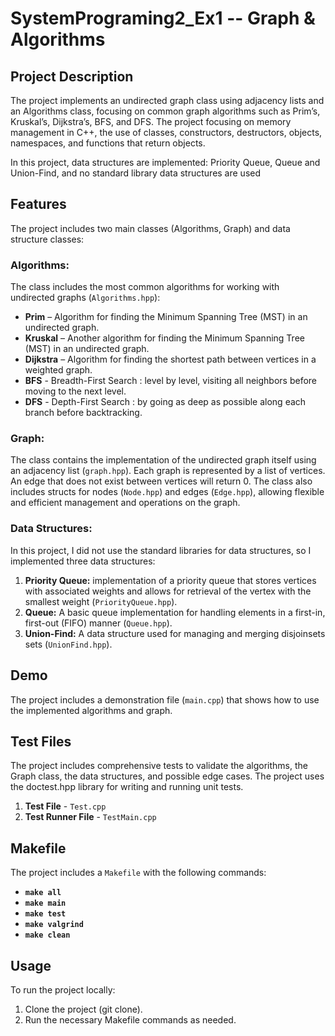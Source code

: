 # SystemPrograming2_Ex1 -- Graph & Algorithms
## Project Description
The project implements an undirected graph class using adjacency lists and an Algorithms class, focusing on common graph algorithms such as Prim’s, Kruskal’s, Dijkstra’s, BFS, and DFS. 
The project focusing on memory management in C++, the use of classes, constructors, destructors, objects, namespaces, and functions that return objects.

In this project, data 
 structures are implemented: Priority Queue, Queue and Union-Find, and no standard library data structures are used
## Features
The project includes two main classes (Algorithms, Graph) and data structure classes:

### Algorithms:
The class includes the most common algorithms for working with undirected graphs (`Algorithms.hpp`):

- **Prim** – Algorithm for finding the Minimum Spanning Tree (MST) in an undirected graph.
- **Kruskal** – Another algorithm for finding the Minimum Spanning Tree (MST) in an undirected graph.
- **Dijkstra** – Algorithm for finding the shortest path between vertices in a weighted graph.
- **BFS** - Breadth-First Search : level by level, visiting all neighbors before moving to the next level.
- **DFS** - Depth-First Search : by going as deep as possible along each branch before backtracking.

### Graph:
The class contains the implementation of the undirected graph itself using an adjacency list (`graph.hpp`). 
Each graph is represented by a list of vertices. An edge that does not exist between vertices will return 0.
The class also includes structs for nodes (`Node.hpp`) and edges (`Edge.hpp`), allowing flexible and efficient management and operations on the graph.


### Data Structures:
In this project, I did not use the standard libraries for data structures, so I implemented three  data structures:

1. **Priority Queue:** implementation of a priority queue that stores vertices with associated weights and allows for retrieval of the vertex with the smallest weight (`PriorityQueue.hpp`).
2. **Queue:** A basic queue implementation for handling elements in a first-in, first-out (FIFO) manner (`Queue.hpp`).
3. **Union-Find:** A data structure used for managing and merging disjoinsets sets (`UnionFind.hpp`).

## Demo
The project includes a demonstration file (`main.cpp`) that shows how to use the implemented algorithms and graph.
## Test Files
The project includes comprehensive tests to validate the algorithms, the Graph class, the data structures, and possible edge cases.
The project uses the doctest.hpp library for writing and running unit tests. 
1. **Test File** - `Test.cpp`
2. **Test Runner File** - `TestMain.cpp`

## Makefile
The project includes a `Makefile` with the following commands:
- **`make all`** 
- **`make main`** 
- **`make test`** 
- **`make valgrind`** 
- **`make clean`** 

## Usage
To run the project locally:
1. Clone the project (git clone).
2. Run the necessary Makefile commands as needed.
